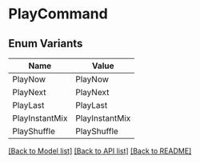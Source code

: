 # PlayCommand

## Enum Variants

| Name | Value |
|---- | -----|
| PlayNow | PlayNow |
| PlayNext | PlayNext |
| PlayLast | PlayLast |
| PlayInstantMix | PlayInstantMix |
| PlayShuffle | PlayShuffle |


[[Back to Model list]](../README.md#documentation-for-models) [[Back to API list]](../README.md#documentation-for-api-endpoints) [[Back to README]](../README.md)


